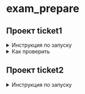 # exam_prepare

## Проект ticket1
<details>
<summary> Инструкция по запуску </summary>

Для запуска данного проекта необходимо выполнить следующие шаги:

1. Установите Docker и Docker Compose на свой компьютер, если они еще не установлены. Инструкции по установке можно найти на официальных сайтах: https://docs.docker.com/get-docker/ и https://docs.docker.com/compose/install/.

2. Склонируйте репозиторий на свой компьютер:

```
https://github.com/aimakhotka/exam_prepare.git
```

3. Перейдите в папку `ticket1`
4. Создайте файл `.env` в корневой директории проекта и заполните его переменными окружения в соответствии с вашей локальной конфигурацией. Пример заполнения файла `.env`:

```
DB_NAME=airline_tickets
DB_USER=postgres
DB_PASSWORD=postgres
DB_HOST=localhost
DB_PORT=5432
```
5. Запустите контейнеры с помощью docker-compose командой:
```
docker compose up
```
Для запуска в фоновом режиме используйте флаг -d.

6. Откройте веб-браузер и сделайте запрос (примеры запросов ниже) на http://localhost:5000/, чтобы использовать приложение.

7. Для остановки контейнеров используйте команду:

```
docker compose down
```

По умолчанию все данные, созданные приложением, хранятся в `postgres-data/`, которая является точкой монтирования для директории `/var/lib/postgresql/data` контейнера `postgres`. Если вы хотите удалить все данные и начать заново, просто удалите директорию `postgres-data/` перед запуском контейнеров.

</details>

<details>
<summary> Как проверить </summary>

Вот несколько тестовых запросов для проверки функциональности REST API метода /search:

1. Поиск билетов из города "Moscow" в город "London":
```
curl -v 'http://localhost:5000/search?city_from=Moscow&city_to=London'
```
2. Поиск билетов из города "London" в город "New York":
```
curl -v 'http://localhost:5000/search?city_from=London&city_to=New%20York'
```
3. Поиск билетов из города "New York" в город "San Francisco":
```
curl -v 'http://localhost:5000/search?city_from=New%20York&city_to=San%20Francisco'
```

Ожидаемый результат для каждого запроса: список билетов (в виде JSON-объекта), соответствующих заданным параметрам городов отправления и прибытия. Например, для первого запроса ожидается следующий результат:

```
[    {        
        "flight_id": 1,        
        "date": "2023-05-01",        
        "from_city": "Moscow",        
        "to_city": "London",        
        "ticket_id": 1,        
        "price": 1000,        
        "class": "economy",        
        "passenger_id": 1,        
        "full_name": "John Smith",        
        "birth_date": "1980-01-01"    
    },    
    {        
        "flight_id": 1,        
        "date": "2023-05-01",        
        "from_city": "Moscow",        
        "to_city": "London",        
        "ticket_id": 2,        
        "price": 2500,        
        "class": "business",        
        "passenger_id": 2,        
        "full_name": "Jane Smith",        
        "birth_date": "1985-02-15"    
    }
]
```

</details>

## Проект ticket2

<details>
<summary> Инструкция по запуску </summary>

Для запуска данного проекта необходимо выполнить следующие шаги:

1. Установите Docker и Docker Compose на свой компьютер, если они еще не установлены. Инструкции по установке можно найти на официальных сайтах: https://docs.docker.com/get-docker/ и https://docs.docker.com/compose/install/.

2. Склонируйте репозиторий на свой компьютер:

```
https://github.com/aimakhotka/exam_prepare.git
```

3. Перейдите в папку `ticket2`
4. Создайте файл `.env` в корневой директории проекта и заполните его переменными окружения в соответствии с вашей локальной конфигурацией. Пример заполнения файла `.env`:

```
DB_NAME=airline_tickets
DB_USER=postgres
DB_PASSWORD=postgres
DB_HOST=postgres
DB_PORT=5432
POSTGRES_DB=airline_tickets
```
5. Запустите контейнеры с помощью docker-compose командой:
```
docker compose up
```
Для запуска в фоновом режиме используйте флаг -d.

6. Откройте веб-браузер и сделайте GET запрос http://localhost:5000/flights_tickets_passengers, чтобы использовать приложение. Например,
```
curl http://localhost:5000/flights_tickets_passengers
```

7. Для остановки и удаления контейнеров используйте команду:

```
docker compose down
```

</details>